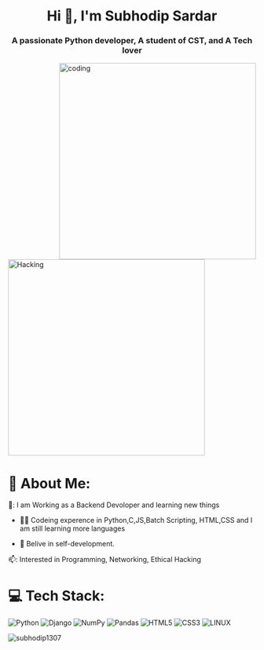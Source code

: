 <h1 align="center">Hi 👋, I'm Subhodip Sardar</h1>
<h3 align="center">A passionate Python developer, A student of CST, and A Tech lover</h3>
<img align="right" alt="coding" width="400" src="https://media.tenor.com/NOYF3f82b_gAAAAC/programmer.gif">
<img align="center" alt="Hacking" width="400" src="https://media.tenor.com/-SV9TjUGabMAAAAC/hacker-python.gif">

# 💫 About Me:

🌱: I am Working as a Backend Devoloper and learning new things

- 👨‍💻 Codeing experence in  Python,C,JS,Batch Scripting, HTML,CSS and I am still learning more languages

- 🌱 Belive in self-development.

📫: Interested in Programming, Networking, Ethical Hacking

# 💻 Tech Stack:
![Python](https://img.shields.io/badge/python-3670A0?style=for-the-badge&logo=python&logoColor=ffdd54) ![Django](https://img.shields.io/badge/django-%23092E20.svg?style=for-the-badge&logo=django&logoColor=white)  ![NumPy](https://img.shields.io/badge/numpy-%23013243.svg?style=for-the-badge&logo=numpy&logoColor=white) ![Pandas](https://img.shields.io/badge/pandas-%23150458.svg?style=for-the-badge&logo=pandas&logoColor=white) 
![HTML5](https://img.shields.io/badge/html5-%23E34F26.svg?style=for-the-badge&logo=html5&logoColor=white) ![CSS3](https://img.shields.io/badge/css3-%231572B6.svg?style=for-the-badge&logo=css3&logoColor=white) ![LINUX](https://img.shields.io/badge/Linux-FCC624?style=for-the-badge&logo=linux&logoColor=black)



<p><img align="center" src="https://github-readme-stats.vercel.app/api/top-langs?username=subhodip1307&show_icons=true&locale=en&layout=compact" alt="subhodip1307" /></p>
